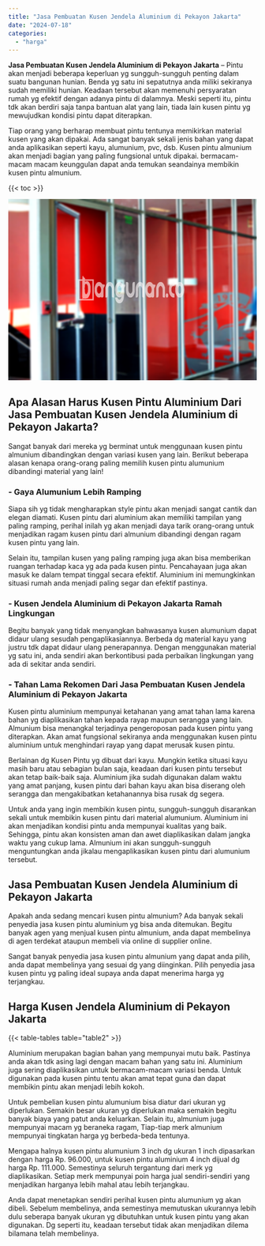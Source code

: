```yaml
---
title: "Jasa Pembuatan Kusen Jendela Aluminium di Pekayon Jakarta"
date: "2024-07-18"
categories: 
  - "harga"
---
```


**Jasa Pembuatan Kusen Jendela Aluminium di Pekayon Jakarta** – Pintu akan menjadi beberapa keperluan yg sungguh-sungguh penting dalam suatu bangunan hunian. Benda yg satu ini sepatutnya anda miliki sekiranya sudah memiliki hunian. Keadaan tersebut akan memenuhi persyaratan rumah yg efektif dengan adanya pintu di dalamnya. Meski seperti itu, pintu tdk akan berdiri saja tanpa bantuan alat yang lain, tiada lain kusen pintu yg mewujudkan kondisi pintu dapat diterapkan.

Tiap orang yang berharap membuat pintu tentunya memikirkan material kusen yang akan dipakai. Ada sangat banyak sekali jenis bahan yang dapat anda aplikasikan seperti kayu, alumunium, pvc, dsb. Kusen pintu almunium akan menjadi bagian yang paling fungsional untuk dipakai. bermacam-macam macam keunggulan dapat anda temukan seandainya membikin kusen pintu almunium.

{{< toc >}}

![Jasa Pembuatan Kusen Jendela Aluminium di Pekayon Jakarta](/images/harga-kusen-jendela-alumunium-21.png)

## Apa Alasan Harus Kusen Pintu Aluminium Dari Jasa Pembuatan Kusen Jendela Aluminium di Pekayon Jakarta?

Sangat banyak dari mereka yg berminat untuk menggunaan kusen pintu almunium dibandingkan dengan variasi kusen yang lain. Berikut beberapa alasan kenapa orang-orang paling memilih kusen pintu alumunium dibandingi material yang lain!

### \- Gaya Alumunium Lebih Ramping

Siapa sih yg tidak mengharapkan style pintu akan menjadi sangat cantik dan elegan diamati. Kusen pintu dari aluminium akan memiliki tampilan yang paling ramping, perihal inilah yg akan menjadi daya tarik orang-orang untuk menjadikan ragam kusen pintu dari almunium dibandingi dengan ragam kusen pintu yang lain.

Selain itu, tampilan kusen yang paling ramping juga akan bisa memberikan ruangan terhadap kaca yg ada pada kusen pintu. Pencahayaan juga akan masuk ke dalam tempat tinggal secara efektif. Aluminium ini memungkinkan situasi rumah anda menjadi paling segar dan efektif pastinya.

### \- Kusen Jendela Aluminium di Pekayon Jakarta Ramah Lingkungan

Begitu banyak yang tidak menyangkan bahwasanya kusen alumunium dapat didaur ulang sesudah pengaplikasiannya. Berbeda dg material kayu yang justru tdk dapat didaur ulang penerapannya. Dengan menggunakan material yg satu ini, anda sendiri akan berkontibusi pada perbaikan lingkungan yang ada di sekitar anda sendiri.

### \- Tahan Lama Rekomen Dari Jasa Pembuatan Kusen Jendela Aluminium di Pekayon Jakarta

Kusen pintu aluminium mempunyai ketahanan yang amat tahan lama karena bahan yg diaplikasikan tahan kepada rayap maupun serangga yang lain. Almunium bisa menangkal terjadinya pengeroposan pada kusen pintu yang diterapkan. Akan amat fungsional sekiranya anda menggunakan kusen pintu aluminium untuk menghindari rayap yang dapat merusak kusen pintu.

Berlainan dg Kusen Pintu yg dibuat dari kayu. Mungkin ketika situasi kayu masih baru atau sebagian bulan saja, keadaan dari kusen pintu tersebut akan tetap baik-baik saja. Aluminium jika sudah digunakan dalam waktu yang amat panjang, kusen pintu dari bahan kayu akan bisa diserang oleh serangga dan mengakibatkan ketahanannya bisa rusak dg segera.

Untuk anda yang ingin membikin kusen pintu, sungguh-sungguh disarankan sekali untuk membikin kusen pintu dari material alumunium. Aluminium ini akan menjadikan kondisi pintu anda mempunyai kualitas yang baik. Sehingga, pintu akan konsisten aman dan awet diaplikasikan dalam jangka waktu yang cukup lama. Almunium ini akan sungguh-sungguh menguntungkan anda jikalau mengaplikasikan kusen pintu dari alumunium tersebut.

## Jasa Pembuatan Kusen Jendela Aluminium di Pekayon Jakarta

Apakah anda sedang mencari kusen pintu almunium? Ada banyak sekali penyedia jasa kusen pintu aluminium yg bisa anda ditemukan. Begitu banyak agen yang menjual kusen pintu almunium, anda dapat membelinya di agen terdekat ataupun membeli via online di supplier online.

Sangat banyak penyedia jasa kusen pintu almunium yang dapat anda pilih, anda dapat membelinya yang sesuai dg yang diinginkan. Pilih penyedia jasa kusen pintu yg paling ideal supaya anda dapat menerima harga yg terjangkau.

## Harga Kusen Jendela Aluminium di Pekayon Jakarta

{{< table-tables table="table2" >}}

Aluminium merupakan bagian bahan yang mempunyai mutu baik. Pastinya anda akan tdk asing lagi dengan macam bahan yang satu ini. Aluminium juga sering diaplikasikan untuk bermacam-macam variasi benda. Untuk digunakan pada kusen pintu tentu akan amat tepat guna dan dapat membikin pintu akan menjadi lebih kokoh.

Untuk pembelian kusen pintu alumunium bisa diatur dari ukuran yg diperlukan. Semakin besar ukuran yg diperlukan maka semakin begitu banyak biaya yang patut anda keluarkan. Selain itu, almunium juga mempunyai macam yg beraneka ragam, Tiap-tiap merk almunium mempunyai tingkatan harga yg berbeda-beda tentunya.

Mengapa halnya kusen pintu alumunium 3 inch dg ukuran 1 inch dipasarkan dengan harga Rp. 96.000, untuk kusen pintu aluminium 4 inch dijual dg harga Rp. 111.000. Semestinya seluruh tergantung dari merk yg diaplikasikan. Setiap merk mempunyai poin harga jual sendiri-sendiri yang menjadikan harganya lebih mahal atau lebih terjangkau.

Anda dapat menetapkan sendiri perihal kusen pintu alumunium yg akan dibeli. Sebelum membelinya, anda semestinya memutuskan ukurannya lebih dulu seberapa banyak ukuran yg dibutuhkan untuk kusen pintu yang akan digunakan. Dg seperti itu, keadaan tersebut tidak akan menjadikan dilema bilamana telah membelinya.
